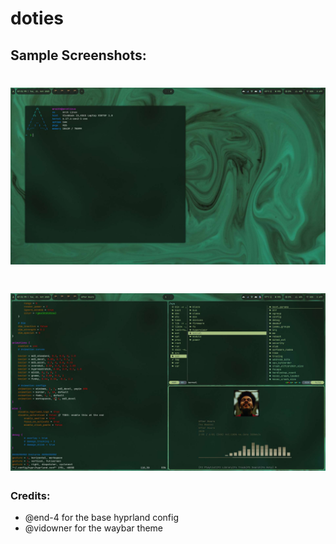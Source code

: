 # doties

## Sample Screenshots:

# ![Image](screenshot1.jpeg)

# ![Image](screenshot2.jpeg)

### Credits:
<ul>
    <li>@end-4 for the base hyprland config</li>
    <li>@vidowner for the waybar theme</li>
</ul>

